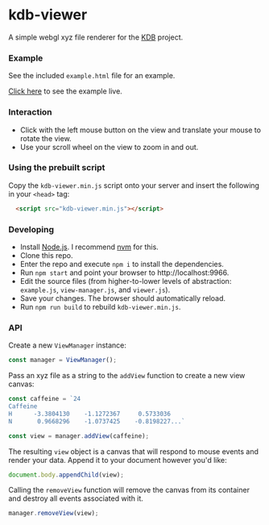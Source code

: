 # kdb-viewer

A simple webgl xyz file renderer for the [KDB](http://theory.cm.utexas.edu/KDB/) project.

### Example

See the included `example.html` file for an example.

[Click here](https://wwwtyro.github.io/kdb-viewer/example.html) to see the example live.

### Interaction

* Click with the left mouse button on the view and translate your mouse to rotate the view.
* Use your scroll wheel on the view to zoom in and out.

### Using the prebuilt script

Copy the `kdb-viewer.min.js` script onto your server and insert the following in your `<head>` tag:

```html
  <script src="kdb-viewer.min.js"></script>
```

### Developing

* Install [Node.js](https://nodejs.org/en/). I recommend [nvm](https://github.com/nvm-sh/nvm) for this.
* Clone this repo.
* Enter the repo and execute `npm i` to install the dependencies.
* Run `npm start` and point your browser to http://localhost:9966.
* Edit the source files (from higher-to-lower levels of abstraction: `example.js`, `view-manager.js`, and `viewer.js`).
* Save your changes. The browser should automatically reload.
* Run `npm run build` to rebuild `kdb-viewer.min.js`.

### API

Create a new `ViewManager` instance:

```js
const manager = ViewManager();
```

Pass an xyz file as a string to the `addView` function to create a new view canvas:

```js
const caffeine = `24
Caffeine
H      -3.3804130    -1.1272367     0.5733036
N       0.9668296    -1.0737425    -0.8198227...`

const view = manager.addView(caffeine);
```

The resulting `view` object is a canvas that will respond to mouse events and render your data. Append it to your document
however you'd like:

```js
document.body.appendChild(view);
```

Calling the `removeView` function will remove the canvas from its container and destroy all events associated with it.

```js
manager.removeView(view);
```
